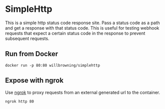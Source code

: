 # SimpleHttp
This is a simple http status code response site.  Pass a status code as a path and get a response with that status code.  This is useful for testing webhook requests that expect a certain status code in the response to prevent subsequent requests.

## Run from Docker
```
docker run -p 80:80 willbrowning/simplehttp
```

## Expose with ngrok
Use [ngrok](https://ngrok.com/) to proxy requests from an external generated url to the container.
```
ngrok http 80
```
